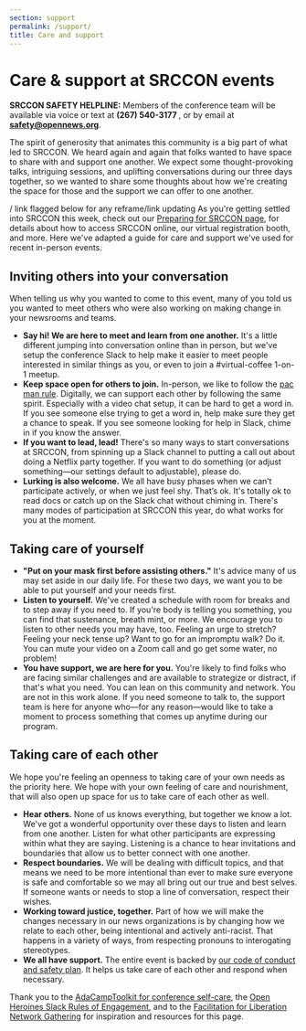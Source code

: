 ```yaml
---
section: support
permalink: /support/
title: Care and support
---
```


# Care &amp; support at SRCCON events

<p class="safety"><b>SRCCON SAFETY HELPLINE:</b> Members of the conference team will be available via voice or text at <b> (267) 540-3177 </b>, or by email at <b><a href="mailto:safety@opennews.org">safety@opennews.org</a></b>.</p>

The spirit of generosity that animates this community is a big part of what led to SRCCON. We heard again and again that folks wanted to have space to share with and support one another. We expect some thought-provoking talks, intriguing sessions, and uplifting conversations during our three days together, so we wanted to share some thoughts about how we're creating the space for those and the support we can offer to one another.

\/ link flagged below for any reframe/link updating
As you're getting settled into SRCCON this week, check out our [Preparing for SRCCON page](/participant-prep), for details about how to access SRCCON online, our virtual registration booth, and more. Here we've adapted a guide for care and support we've used for recent in-person events.


## Inviting others into your conversation

When telling us why you wanted to come to this event, many of you told us you wanted to meet others who were also working on making change in your newsrooms and teams.

* **Say hi! We are here to meet and learn from one another.** It's a little different jumping into conversation online than in person, but we've setup the conference Slack to help make it easier to meet people interested in similar things as you, or even to join a #virtual-coffee 1-on-1 meetup.
* **Keep space open for others to join.** In-person, we like to follow the [pac man rule](https://www.ericholscher.com/blog/2017/aug/2/pacman-rule-conferences/). Digitally, we can support each other by following the same spirit. Especially with a video chat setup, it can be hard to get a word in. If you see someone else trying to get a word in, help make sure they get a chance to speak. If you see someone looking for help in Slack, chime in if you know the answer.
* **If you want to lead, lead!** There's so many ways to start conversations at SRCCON, from spinning up a Slack channel to putting a call out about doing a Netflix party together. If you want to do something (or adjust something—our settings default to adjustable), please do.
* **Lurking is also welcome.** We all have busy phases when we can’t participate actively, or when we just feel shy. That’s ok. It's totally ok to read docs or catch up on the Slack chat without chiming in. There's many modes of participation at SRCCON this year, do what works for you at the moment.

## Taking care of yourself

* **"Put on your mask first before assisting others."** It's advice many of us may set aside in our daily life. For these two days, we want you to be able to put yourself and your needs first.
* **Listen to yourself.** We've created a schedule with room for breaks and to step away if you need to. If you're body is telling you something, you can find that sustenance, breath mint, or more. We encourage you to listen to other needs you may have, too. Feeling an urge to stretch? Feeling your neck tense up? Want to go for an impromptu walk? Do it. You can mute your video on a Zoom call and go get some water, no problem!
* **You have support, we are here for you.** You're likely to find folks who are facing similar challenges and are available to strategize or distract, if that's what you need. You can lean on this community and network. You are not in this work alone. If you need someone to talk to, the support team is here for anyone who—for any reason—would like to take a moment to process something that comes up anytime during our program.

## Taking care of each other

We hope you're feeling an openness to taking care of your own needs as the priority here. We hope with your own feeling of care and nourishment, that will also open up space for us to take care of each other as well.

* **Hear others.** None of us knows everything, but together we know a lot. We've got a wonderful opportunity over these days to listen and learn from one another. Listen for what other participants are expressing within what they are saying. Listening is a chance to hear invitations and boundaries that allow us to better connect with one another.
* **Respect boundaries.** We will be dealing with difficult topics, and that means we need to be more intentional than ever to make sure everyone is safe and comfortable so we may all bring out our true and best selves. If someone wants or needs to stop a line of conversation, respect their wishes.
* **Working toward justice, together.** Part of how we will make the changes necessary in our news organizations is by changing how we relate to each other, being intentional and actively anti-racist. That happens in a variety of ways, from respecting pronouns to interogating stereotypes.
* **We all have support.** The entire event is backed by [our code of conduct and safety plan](/conduct). It helps us take care of each other and respond when necessary.

<p>Thank you to the <a href="https://adacamp.org/adacamp-toolkit/self-care/">AdaCampToolkit for conference self-care</a>, the <a href="https://openheroines.org/slack-rules-of-engagement-12bfc36e8cb">Open Heroines Slack Rules of Engagement</a>, and to the <a href="https://www.alliedmedia.org/amc2018/facilitation-liberation-network-gathering">Facilitation for Liberation Network Gathering</a> for inspiration and resources for this page.</p>

